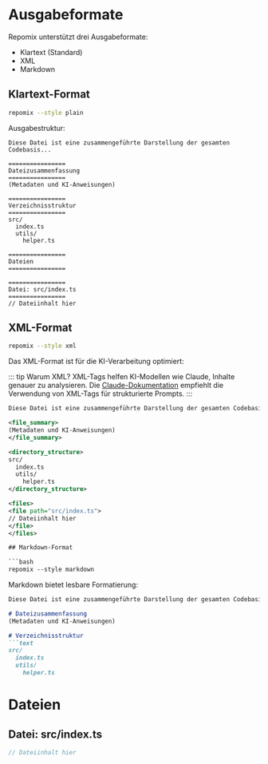 # Ausgabeformate

Repomix unterstützt drei Ausgabeformate:
- Klartext (Standard)
- XML
- Markdown

## Klartext-Format

```bash
repomix --style plain
```

Ausgabestruktur:
```text
Diese Datei ist eine zusammengeführte Darstellung der gesamten Codebasis...

================
Dateizusammenfassung
================
(Metadaten und KI-Anweisungen)

================
Verzeichnisstruktur
================
src/
  index.ts
  utils/
    helper.ts

================
Dateien
================

================
Datei: src/index.ts
================
// Dateiinhalt hier
```

## XML-Format

```bash
repomix --style xml
```

Das XML-Format ist für die KI-Verarbeitung optimiert:

::: tip Warum XML?
XML-Tags helfen KI-Modellen wie Claude, Inhalte genauer zu analysieren. Die [Claude-Dokumentation](https://docs.anthropic.com/en/docs/build-with-claude/prompt-engineering/use-xml-tags) empfiehlt die Verwendung von XML-Tags für strukturierte Prompts.
:::

```xml
Diese Datei ist eine zusammengeführte Darstellung der gesamten Codebasis...

<file_summary>
(Metadaten und KI-Anweisungen)
</file_summary>

<directory_structure>
src/
  index.ts
  utils/
    helper.ts
</directory_structure>

<files>
<file path="src/index.ts">
// Dateiinhalt hier
</file>
</files>

## Markdown-Format

```bash
repomix --style markdown
```

Markdown bietet lesbare Formatierung:

```markdown
Diese Datei ist eine zusammengeführte Darstellung der gesamten Codebasis...

# Dateizusammenfassung
(Metadaten und KI-Anweisungen)

# Verzeichnisstruktur
```text
src/
  index.ts
  utils/
    helper.ts
```

# Dateien

## Datei: src/index.ts
```typescript
// Dateiinhalt hier
``` 
